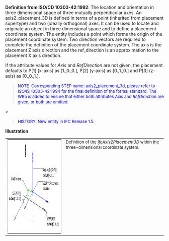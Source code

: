 ﻿**Definition
from ISO/CD 10303-42:1992**: The location and orientation in three dimensional space of three mutually perpendicular axes. An axis2_placement_3D is defined in terms of a point (inherited from placement supertype) and two (ideally orthogonal) axes. It can be used to locate and originate an object in three dimensional space and to define a placement coordinate system. The entity includes a point which forms the origin of the placement coordinate system. Two direction vectors are required to complete the definition of the placement coordinate system. The axis is the placement Z axis direction and the ref_direction is an approximation to the placement X axis direction.

If the attribute values for _Axis_ and _RefDirection_ are not given, the placement defaults to P[1] (x-axis) as [1.,0.,0.], P[2] (y-axis) as [0.,1.,0.] and P[3] (z-axis) as [0.,0.,1.].&nbsp;

> <font color="#0000ff" size="-1">NOTE&nbsp;
Corresponding STEP name: axis2_placement_3d, please refer to ISO/IS
10303-42:1994 for the final definition of the formal standard. The WR5
is added to ensure that either both attributes <i>Axis</i>
and <i>RefDirection</i> are given, or both are omitted.<br>
  </font>
> 


> <font color="#0000ff" size="-1">HISTORY&nbsp;
New entity in IFC Release 1.5.</font>
> 


**Illustration**

<table cellpadding="2" cellspacing="2">
  <tbody>
    <tr>
      <td><a href="drawings/IfcAxis2Placement3D-Layout1.dwf"><img src="figures/ifcaxis2placement3d-layout1.gif" alt="axis2 placement 2D" border="0" height="300" width="400"></a></td>
      <td align="left" valign="top"><font size="-1">Definition of the <i>IfcAxis2Placement3D</i>
within the three-dimensional coordinate system.</font></td>
    </tr>
  </tbody>
</table>
